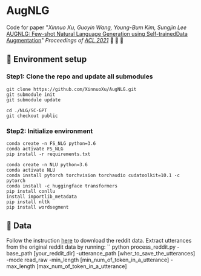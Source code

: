 # AugNLG

Code for paper "*Xinnuo Xu, Guoyin Wang, Young-Bum Kim, Sungjin Lee* [AUGNLG: Few-shot Natural Language Generation using Self-trainedData Augmentation](https://github.com/XinnuoXu/AugNLG)" *Proceedings of [ACL 2021](https://2021.aclweb.org)* :tada: :tada: :tada:

## :seedling: Environment setup

### Step1: Clone the repo and update all submodules

```
git clone https://github.com/XinnuoXu/AugNLG.git
git submodule init
git submodule update

cd ./NLG/SC-GPT
git checkout public
```

### Step2: Initialize environment

```
conda create -n FS_NLG python=3.6
conda activate FS_NLG
pip install -r requirements.txt
```

```
conda create -n NLU python=3.6
conda activate NLU
conda install pytorch torchvision torchaudio cudatoolkit=10.1 -c pytorch
conda install -c huggingface transformers
pip install conllu
install importlib_metadata
pip install nltk
pip install wordsegment
```

## :seedling: Data
Follow the instruction [here](https://github.com/PolyAI-LDN/conversational-datasets/tree/master/reddit) to download the reddit data.
Extract utterances from the original reddit data by running:
``
python process_reddit.py -base_path [your_reddit_dir] -utterance_path [wher_to_save_the_utterances] -mode read_raw -min_length [min_num_of_token_in_a_utterance] -max_length [max_num_of_token_in_a_utterance]
```

